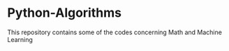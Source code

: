 # Python-Algorithms
This repository contains some of the codes concerning Math and Machine Learning
